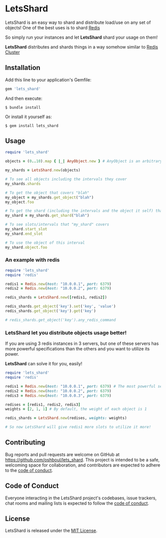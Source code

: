 # LetsShard

LetsShard is an easy way to shard and distribute load/use on any set of objects!
One of the best uses is to shard [Redis](https://redis.io/)

So simply run your instances and let **LetsShard** shard your usage on them!

**LetsShard** distributes and shards things in a way somehow similar to [Redis Cluster](https://redis.io/topics/cluster-tutorial)


## Installation

Add this line to your application's Gemfile:

```ruby
gem 'lets_shard'
```

And then execute:

    $ bundle install

Or install it yourself as:

    $ gem install lets_shard

## Usage

```ruby
require 'lets_shard'

objects = (0..10).map { |_| AnyObject.new } # AnyObject is an arbitrary class and not included in the gem.

my_shards = LetsShard.new(objects)

# To see all objects including the intervals they cover
my_shards.shards

# To get the object that covers "blah"
my_object = my_shards.get_object("blah")
my_object.foo

# To get the shard (including the intervals and the object it self) that covers "blah"
my_shard = my_shards.get_shard("blah")

# To see slots/intervals that "my_shard" covers
my_shard.start_slot
my_shard.end_slot

# To use the object of this interval
my_shard.object.foo
```

### An example with redis

```ruby
require 'lets_shard'
require 'redis'

redis1 = Redis.new(host: "10.0.0.1", port: 6379)
redis2 = Redis.new(host: "10.0.0.2", port: 6379)

redis_shards = LetsShard.new([redis1, redis2])

redis_shards.get_object('key').set('key', 'value')
redis_shards.get_object('key').get('key')

# redis_shards.get_object('key').any_redis_command
```

### LetsShard let you distribute objects usage better!

If you are using 3 redis instances in 3 servers, but one of these servers has more
powerful specifications than the others and you want to utilize its power.

**LetsShard** can solve it for you, easily!

```ruby
require 'lets_shard'
require 'redis'

redis1 = Redis.new(host: "10.0.0.1", port: 6379) # The most powerful server
redis2 = Redis.new(host: "10.0.0.2", port: 6379)
redis3 = Redis.new(host: "10.0.0.3", port: 6379)

redises = [redis1, redis2, redis3]
weights = [2, 1, 1] # By default, the weight of each object is 1

redis_shards = LetsShard.new(redises, weights: weights)

# So now LetsShard will give redis1 more slots to utilize it more!
```

## Contributing

Bug reports and pull requests are welcome on GitHub at https://github.com/oshboul/lets_shard. This project is intended to be a safe, welcoming space for collaboration, and contributors are expected to adhere to the [code of conduct](https://github.com/[USERNAME]/lets_shard/blob/master/CODE_OF_CONDUCT.md).


## Code of Conduct

Everyone interacting in the LetsShard project's codebases, issue trackers, chat rooms and mailing lists is expected to follow the [code of conduct](https://github.com/[USERNAME]/lets_shard/blob/master/CODE_OF_CONDUCT.md).


## License

LetsShard is released under the [MIT License](https://opensource.org/licenses/MIT).
